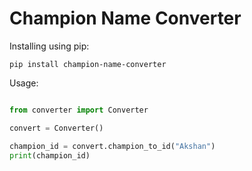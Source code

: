 # Champion Name Converter

Installing using pip: 

`
pip install champion-name-converter
`

Usage:

```python

from converter import Converter

convert = Converter()

champion_id = convert.champion_to_id("Akshan")
print(champion_id)

```
